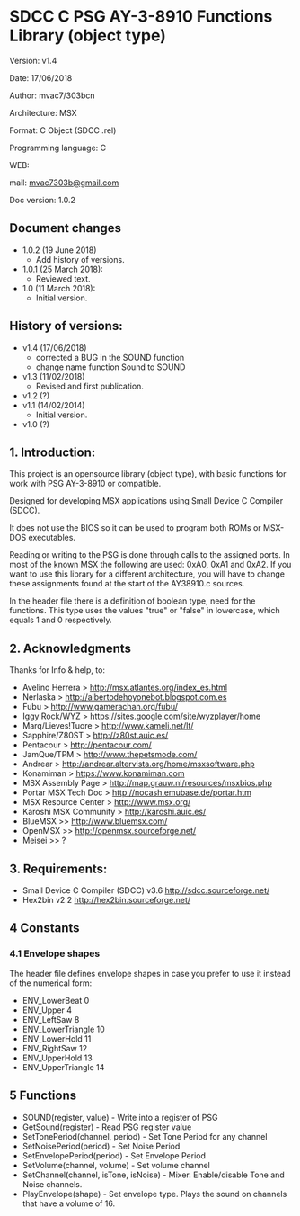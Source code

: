 # SDCC C PSG AY-3-8910 Functions Library (object type)

Version: v1.4

Date: 17/06/2018

Author: mvac7/303bcn

Architecture: MSX

Format: C Object (SDCC .rel)

Programming language: C

WEB: 

mail: mvac7303b@gmail.com



Doc version: 1.0.2

## Document changes

- 1.0.2 (19 June 2018)
    + Add history of versions.
- 1.0.1 (25 March 2018):
    + Reviewed text.
- 1.0 (11 March 2018): 
    + Initial version.


## History of versions:

- v1.4 (17/06/2018)
    + corrected a BUG in the SOUND function
    + change name function Sound to SOUND
- v1.3 (11/02/2018)
    + Revised and first publication.
- v1.2 (?)
- v1.1 (14/02/2014)
    + Initial version.
- v1.0 (?)



## 1. Introduction:

This project is an opensource library (object type), with basic functions for 
work with PSG AY-3-8910 or compatible. 

Designed for developing MSX applications using Small Device C Compiler (SDCC).
  
It does not use the BIOS so it can be used to program both ROMs or MSX-DOS
executables.
  
Reading or writing to the PSG is done through calls to the assigned ports. 
In most of the known MSX the following are used: 0xA0, 0xA1 and 0xA2. 
If you want to use this library for a different architecture, you will have to 
change these assignments found at the start of the AY38910.c sources.

In the header file there is a definition of boolean type, need for the functions.
This type uses the values "true" or "false" in lowercase, which equals 1 and 0 
respectively.  

                           


## 2. Acknowledgments
  
Thanks for Info & help, to:

* Avelino Herrera > http://msx.atlantes.org/index_es.html
* Nerlaska > http://albertodehoyonebot.blogspot.com.es
* Fubu > http://www.gamerachan.org/fubu/
* Iggy Rock/WYZ > https://sites.google.com/site/wyzplayer/home
* Marq/Lieves!Tuore > http://www.kameli.net/lt/
* Sapphire/Z80ST > http://z80st.auic.es/
* Pentacour > http://pentacour.com/
* JamQue/TPM > http://www.thepetsmode.com/
* Andrear > http://andrear.altervista.org/home/msxsoftware.php
* Konamiman > https://www.konamiman.com
* MSX Assembly Page > http://map.grauw.nl/resources/msxbios.php
* Portar MSX Tech Doc > http://nocash.emubase.de/portar.htm
* MSX Resource Center > http://www.msx.org/
* Karoshi MSX Community > http://karoshi.auic.es/
* BlueMSX >> http://www.bluemsx.com/
* OpenMSX >> http://openmsx.sourceforge.net/
* Meisei  >> ?



## 3. Requirements:

* Small Device C Compiler (SDCC) v3.6 http://sdcc.sourceforge.net/
* Hex2bin v2.2 http://hex2bin.sourceforge.net/     


## 4 Constants


### 4.1 Envelope shapes

The header file defines envelope shapes in case you prefer to use it instead 
of the numerical form:
  
* ENV_LowerBeat      0 
* ENV_Upper          4 
* ENV_LeftSaw        8
* ENV_LowerTriangle 10 
* ENV_LowerHold     11 
* ENV_RightSaw      12
* ENV_UpperHold     13
* ENV_UpperTriangle 14


  
## 5 Functions


* SOUND(register, value) - Write into a register of PSG
* GetSound(register) - Read PSG register value
* SetTonePeriod(channel, period) - Set Tone Period for any channel
* SetNoisePeriod(period) - Set Noise Period
* SetEnvelopePeriod(period) - Set Envelope Period
* SetVolume(channel, volume) - Set volume channel
* SetChannel(channel, isTone, isNoise) - Mixer. Enable/disable Tone and Noise channels.
* PlayEnvelope(shape) - Set envelope type. Plays the sound on channels that have a volume of 16.


 
